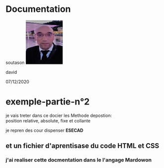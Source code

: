 Documentation
===============
soutason ![une image de mois](./image/miniphoto.jpg)

david

07/12/2020



# exemple-partie-n°2

je vais treter dans ce docier les Methode depostion:  
position relative, absolute, fixe et collante  

je repren des cour dispenser **ESECAD**


## et un fichier d'aprentisase du code HTML et CSS


### j'ai realiser cette docmentation dans le l'angage Mardowon
